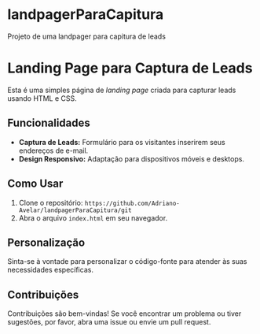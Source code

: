 # landpagerParaCapitura
Projeto de uma landpager para capitura de leads
# Landing Page para Captura de Leads

Esta é uma simples página de *landing page* criada para capturar leads usando HTML e CSS.

## Funcionalidades

- **Captura de Leads:** Formulário para os visitantes inserirem seus endereços de e-mail.
- **Design Responsivo:** Adaptação para dispositivos móveis e desktops.


## Como Usar

1. Clone o repositório: `https://github.com/Adriano-Avelar/landpagerParaCapitura/git`
2. Abra o arquivo `index.html` em seu navegador.

## Personalização

Sinta-se à vontade para personalizar o código-fonte para atender às suas necessidades específicas.

## Contribuições

Contribuições são bem-vindas! Se você encontrar um problema ou tiver sugestões, por favor, abra uma issue ou envie um pull request.
